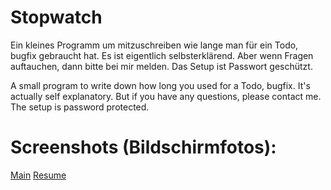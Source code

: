 # Stopwatch

Ein kleines Programm um mitzuschreiben wie lange man für ein Todo, bugfix gebraucht hat.
Es ist eigentlich selbsterklärend.
Aber wenn Fragen auftauchen, dann bitte bei mir melden.
Das Setup ist Passwort geschützt.

A small program to write down how long you used for a Todo, bugfix.
It's actually self explanatory.
But if you have any questions, please contact me.
The setup is password protected.

# Screenshots (Bildschirmfotos):

[Main](https://github.com/[reinhardp]/stopwatch/blob/[master]/sw_main.jpg?raw=true)
[Resume](https://github.com/reinhardp/stopwatch/blob/master/sw_resume.jpg?raw=true)
